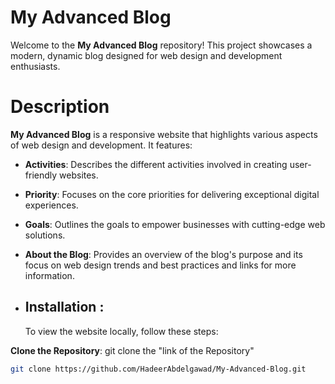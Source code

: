 # My Advanced Blog
Welcome to the **My Advanced Blog** repository! This project showcases a modern, dynamic blog designed for web design and development enthusiasts.

# Description

**My Advanced Blog** is a responsive website that highlights various aspects of web design and development. It features:

- **Activities**: Describes the different activities involved in creating user-friendly websites.
- **Priority**: Focuses on the core priorities for delivering exceptional digital experiences.
- **Goals**: Outlines the goals to empower businesses with cutting-edge web solutions.
- **About the Blog**: Provides an overview of the blog's purpose and its focus on web design trends and best practices and links for more information.

- ## Installation :
  To view the website locally, follow these steps:

**Clone the Repository**:
    git clone the "link of the Repository"
   ```bash
   git clone https://github.com/HadeerAbdelgawad/My-Advanced-Blog.git
